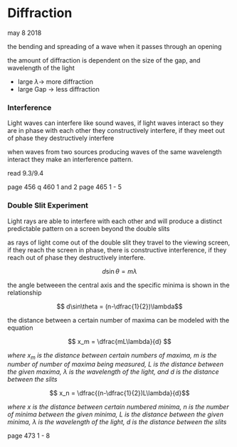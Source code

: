 # Diffraction

may 8 2018

the bending and spreading of a wave when it passes through an opening

the amount of diffraction is dependent on the size of the gap, and wavelength of the light

- large $\lambda \rightarrow$ more diffraction
- large Gap $\rightarrow$ less diffraction

### Interference

Light waves can interfere like sound waves, if light waves interact so they are in phase with each other they constructively interfere, if they meet out of phase they destructively interfere

when waves from two sources producing waves of the same wavelength interact they make an interference pattern.

read 9.3/9.4

page 456
q 460 1 and 2
page 465 1 - 5

### Double Slit Experiment

Light rays are able to interfere with each other and will produce a distinct predictable pattern on a screen beyond the double slits

as rays of light come out of the double slit they travel to the viewing screen, if they reach the screen in phase, there is constructive interference, if they reach out of phase they destructively interfere.

$$ d \sin \theta = m\lambda$$

the angle betweeen the central axis and the specific minima is shown in the relationship

$$ d\sin\theta = (n-\dfrac{1}{2})\lambda$$

the distance between a certain number of maxima can be modeled with the equation

$$ x_m = \dfrac{mL\lambda}{d} $$

_where $x_m$ is the distance between certain numbers of maxima, $m$ is the number of number of maxima being measured, L is the distance between the given maxima, $\lambda$ is the wavelength of the light, and $d$ is the distance between the slits_

$$ x_n = \dfrac{(n-\dfrac{1}{2})L\lambda}{d}$$

_where x is the distance between certain numbered minima, $n$ is the number of minima between the given minima, $L$ is the distance between the given minima, $\lambda$ is the wavelength of the light, $d$ is the distance between the slits_

page 473 1 - 8
